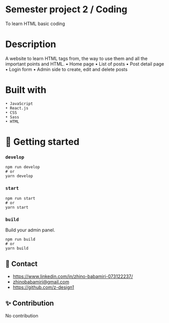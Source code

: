 # Semester project 2 / Coding


To learn HTML basic coding

# Description
A website to learn HTML tags from, the way to use them and all the important points and HTML.
	• Home page
	• List of posts
	• Post detail page
	• Login form
	• Admin side to create, edit and delete posts
  
# Built with
	• JavaScript
	• React.js
	• CSS
	• Sass
	• HTML
  
  
# 🚀 Getting started


### `develop`

```
npm run develop
# or
yarn develop
```

### `start`

```
npm run start
# or
yarn start
```

### `build`

Build your admin panel.
```
npm run build
# or
yarn build
```



## 📱 Contact
- https://www.linkedin.com/in/zhino-babamiri-073122237/
- zhinobabamiri@gmail.com
- https://github.com/z-design1



## ✨ Contribution

No contribution
